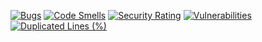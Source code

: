 [![Bugs](https://sonarcloud.io/api/project_badges/measure?project=michalBogacz96_shopbackend&metric=bugs)](https://sonarcloud.io/summary/new_code?id=michalBogacz96_shopbackend)
[![Code Smells](https://sonarcloud.io/api/project_badges/measure?project=michalBogacz96_shopbackend&metric=code_smells)](https://sonarcloud.io/summary/new_code?id=michalBogacz96_shopbackend)
[![Security Rating](https://sonarcloud.io/api/project_badges/measure?project=michalBogacz96_shopbackend&metric=security_rating)](https://sonarcloud.io/summary/new_code?id=michalBogacz96_shopbackend)
[![Vulnerabilities](https://sonarcloud.io/api/project_badges/measure?project=michalBogacz96_shopbackend&metric=vulnerabilities)](https://sonarcloud.io/summary/new_code?id=michalBogacz96_shopbackend)
[![Duplicated Lines (%)](https://sonarcloud.io/api/project_badges/measure?project=michalBogacz96_shopbackend&metric=duplicated_lines_density)](https://sonarcloud.io/summary/new_code?id=michalBogacz96_shopbackend)
